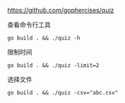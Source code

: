 https://github.com/gophercises/quiz

查看命令行工具

`go build . && ./quiz -h`

限制时间

`go build . && ./quiz -limit=2`

选择文件

`go build . && ./quiz -csv="abc.csv"`